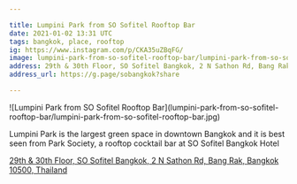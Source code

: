 ```yaml
---

title: Lumpini Park from SO Sofitel Rooftop Bar
date: 2021-01-02 13:31 UTC
tags: bangkok, place, rooftop
ig: https://www.instagram.com/p/CKA35uZBqFG/
image: lumpini-park-from-so-sofitel-rooftop-bar/lumpini-park-from-so-sofitel-rooftop-bar.jpg
address: 29th & 30th Floor, SO Sofitel Bangkok, 2 N Sathon Rd, Bang Rak, Bangkok 10500, Thailand
address_url: https://g.page/sobangkok?share

---
```


<div class="content-image" markdown="1">
  ![Lumpini Park from SO Sofitel Rooftop Bar](lumpini-park-from-so-sofitel-rooftop-bar/lumpini-park-from-so-sofitel-rooftop-bar.jpg)
</div>

Lumpini Park is the largest green space in downtown Bangkok and it is best seen from Park Society, a rooftop cocktail bar at SO Sofitel Bangkok Hotel

<div class="notification">
  <p class="content is-small has-text-centered">
    <a href="https://g.page/sobangkok?share">
      29th & 30th Floor, SO Sofitel Bangkok, 2 N Sathon Rd, Bang Rak, Bangkok 10500, Thailand
    </a>
  </p>
</div>
